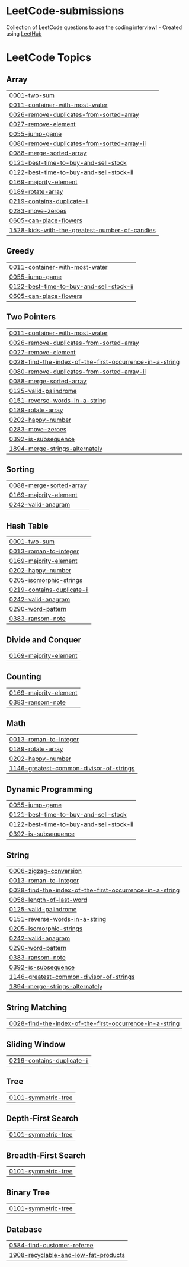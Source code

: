 # LeetCode-submissions
Collection of LeetCode questions to ace the coding interview! - Created using [LeetHub](https://github.com/QasimWani/LeetHub)

<!---LeetCode Topics Start-->
# LeetCode Topics
## Array
|  |
| ------- |
| [0001-two-sum](https://github.com/randyn1080/LeetCode-submissions/tree/master/0001-two-sum) |
| [0011-container-with-most-water](https://github.com/randyn1080/LeetCode-submissions/tree/master/0011-container-with-most-water) |
| [0026-remove-duplicates-from-sorted-array](https://github.com/randyn1080/LeetCode-submissions/tree/master/0026-remove-duplicates-from-sorted-array) |
| [0027-remove-element](https://github.com/randyn1080/LeetCode-submissions/tree/master/0027-remove-element) |
| [0055-jump-game](https://github.com/randyn1080/LeetCode-submissions/tree/master/0055-jump-game) |
| [0080-remove-duplicates-from-sorted-array-ii](https://github.com/randyn1080/LeetCode-submissions/tree/master/0080-remove-duplicates-from-sorted-array-ii) |
| [0088-merge-sorted-array](https://github.com/randyn1080/LeetCode-submissions/tree/master/0088-merge-sorted-array) |
| [0121-best-time-to-buy-and-sell-stock](https://github.com/randyn1080/LeetCode-submissions/tree/master/0121-best-time-to-buy-and-sell-stock) |
| [0122-best-time-to-buy-and-sell-stock-ii](https://github.com/randyn1080/LeetCode-submissions/tree/master/0122-best-time-to-buy-and-sell-stock-ii) |
| [0169-majority-element](https://github.com/randyn1080/LeetCode-submissions/tree/master/0169-majority-element) |
| [0189-rotate-array](https://github.com/randyn1080/LeetCode-submissions/tree/master/0189-rotate-array) |
| [0219-contains-duplicate-ii](https://github.com/randyn1080/LeetCode-submissions/tree/master/0219-contains-duplicate-ii) |
| [0283-move-zeroes](https://github.com/randyn1080/LeetCode-submissions/tree/master/0283-move-zeroes) |
| [0605-can-place-flowers](https://github.com/randyn1080/LeetCode-submissions/tree/master/0605-can-place-flowers) |
| [1528-kids-with-the-greatest-number-of-candies](https://github.com/randyn1080/LeetCode-submissions/tree/master/1528-kids-with-the-greatest-number-of-candies) |
## Greedy
|  |
| ------- |
| [0011-container-with-most-water](https://github.com/randyn1080/LeetCode-submissions/tree/master/0011-container-with-most-water) |
| [0055-jump-game](https://github.com/randyn1080/LeetCode-submissions/tree/master/0055-jump-game) |
| [0122-best-time-to-buy-and-sell-stock-ii](https://github.com/randyn1080/LeetCode-submissions/tree/master/0122-best-time-to-buy-and-sell-stock-ii) |
| [0605-can-place-flowers](https://github.com/randyn1080/LeetCode-submissions/tree/master/0605-can-place-flowers) |
## Two Pointers
|  |
| ------- |
| [0011-container-with-most-water](https://github.com/randyn1080/LeetCode-submissions/tree/master/0011-container-with-most-water) |
| [0026-remove-duplicates-from-sorted-array](https://github.com/randyn1080/LeetCode-submissions/tree/master/0026-remove-duplicates-from-sorted-array) |
| [0027-remove-element](https://github.com/randyn1080/LeetCode-submissions/tree/master/0027-remove-element) |
| [0028-find-the-index-of-the-first-occurrence-in-a-string](https://github.com/randyn1080/LeetCode-submissions/tree/master/0028-find-the-index-of-the-first-occurrence-in-a-string) |
| [0080-remove-duplicates-from-sorted-array-ii](https://github.com/randyn1080/LeetCode-submissions/tree/master/0080-remove-duplicates-from-sorted-array-ii) |
| [0088-merge-sorted-array](https://github.com/randyn1080/LeetCode-submissions/tree/master/0088-merge-sorted-array) |
| [0125-valid-palindrome](https://github.com/randyn1080/LeetCode-submissions/tree/master/0125-valid-palindrome) |
| [0151-reverse-words-in-a-string](https://github.com/randyn1080/LeetCode-submissions/tree/master/0151-reverse-words-in-a-string) |
| [0189-rotate-array](https://github.com/randyn1080/LeetCode-submissions/tree/master/0189-rotate-array) |
| [0202-happy-number](https://github.com/randyn1080/LeetCode-submissions/tree/master/0202-happy-number) |
| [0283-move-zeroes](https://github.com/randyn1080/LeetCode-submissions/tree/master/0283-move-zeroes) |
| [0392-is-subsequence](https://github.com/randyn1080/LeetCode-submissions/tree/master/0392-is-subsequence) |
| [1894-merge-strings-alternately](https://github.com/randyn1080/LeetCode-submissions/tree/master/1894-merge-strings-alternately) |
## Sorting
|  |
| ------- |
| [0088-merge-sorted-array](https://github.com/randyn1080/LeetCode-submissions/tree/master/0088-merge-sorted-array) |
| [0169-majority-element](https://github.com/randyn1080/LeetCode-submissions/tree/master/0169-majority-element) |
| [0242-valid-anagram](https://github.com/randyn1080/LeetCode-submissions/tree/master/0242-valid-anagram) |
## Hash Table
|  |
| ------- |
| [0001-two-sum](https://github.com/randyn1080/LeetCode-submissions/tree/master/0001-two-sum) |
| [0013-roman-to-integer](https://github.com/randyn1080/LeetCode-submissions/tree/master/0013-roman-to-integer) |
| [0169-majority-element](https://github.com/randyn1080/LeetCode-submissions/tree/master/0169-majority-element) |
| [0202-happy-number](https://github.com/randyn1080/LeetCode-submissions/tree/master/0202-happy-number) |
| [0205-isomorphic-strings](https://github.com/randyn1080/LeetCode-submissions/tree/master/0205-isomorphic-strings) |
| [0219-contains-duplicate-ii](https://github.com/randyn1080/LeetCode-submissions/tree/master/0219-contains-duplicate-ii) |
| [0242-valid-anagram](https://github.com/randyn1080/LeetCode-submissions/tree/master/0242-valid-anagram) |
| [0290-word-pattern](https://github.com/randyn1080/LeetCode-submissions/tree/master/0290-word-pattern) |
| [0383-ransom-note](https://github.com/randyn1080/LeetCode-submissions/tree/master/0383-ransom-note) |
## Divide and Conquer
|  |
| ------- |
| [0169-majority-element](https://github.com/randyn1080/LeetCode-submissions/tree/master/0169-majority-element) |
## Counting
|  |
| ------- |
| [0169-majority-element](https://github.com/randyn1080/LeetCode-submissions/tree/master/0169-majority-element) |
| [0383-ransom-note](https://github.com/randyn1080/LeetCode-submissions/tree/master/0383-ransom-note) |
## Math
|  |
| ------- |
| [0013-roman-to-integer](https://github.com/randyn1080/LeetCode-submissions/tree/master/0013-roman-to-integer) |
| [0189-rotate-array](https://github.com/randyn1080/LeetCode-submissions/tree/master/0189-rotate-array) |
| [0202-happy-number](https://github.com/randyn1080/LeetCode-submissions/tree/master/0202-happy-number) |
| [1146-greatest-common-divisor-of-strings](https://github.com/randyn1080/LeetCode-submissions/tree/master/1146-greatest-common-divisor-of-strings) |
## Dynamic Programming
|  |
| ------- |
| [0055-jump-game](https://github.com/randyn1080/LeetCode-submissions/tree/master/0055-jump-game) |
| [0121-best-time-to-buy-and-sell-stock](https://github.com/randyn1080/LeetCode-submissions/tree/master/0121-best-time-to-buy-and-sell-stock) |
| [0122-best-time-to-buy-and-sell-stock-ii](https://github.com/randyn1080/LeetCode-submissions/tree/master/0122-best-time-to-buy-and-sell-stock-ii) |
| [0392-is-subsequence](https://github.com/randyn1080/LeetCode-submissions/tree/master/0392-is-subsequence) |
## String
|  |
| ------- |
| [0006-zigzag-conversion](https://github.com/randyn1080/LeetCode-submissions/tree/master/0006-zigzag-conversion) |
| [0013-roman-to-integer](https://github.com/randyn1080/LeetCode-submissions/tree/master/0013-roman-to-integer) |
| [0028-find-the-index-of-the-first-occurrence-in-a-string](https://github.com/randyn1080/LeetCode-submissions/tree/master/0028-find-the-index-of-the-first-occurrence-in-a-string) |
| [0058-length-of-last-word](https://github.com/randyn1080/LeetCode-submissions/tree/master/0058-length-of-last-word) |
| [0125-valid-palindrome](https://github.com/randyn1080/LeetCode-submissions/tree/master/0125-valid-palindrome) |
| [0151-reverse-words-in-a-string](https://github.com/randyn1080/LeetCode-submissions/tree/master/0151-reverse-words-in-a-string) |
| [0205-isomorphic-strings](https://github.com/randyn1080/LeetCode-submissions/tree/master/0205-isomorphic-strings) |
| [0242-valid-anagram](https://github.com/randyn1080/LeetCode-submissions/tree/master/0242-valid-anagram) |
| [0290-word-pattern](https://github.com/randyn1080/LeetCode-submissions/tree/master/0290-word-pattern) |
| [0383-ransom-note](https://github.com/randyn1080/LeetCode-submissions/tree/master/0383-ransom-note) |
| [0392-is-subsequence](https://github.com/randyn1080/LeetCode-submissions/tree/master/0392-is-subsequence) |
| [1146-greatest-common-divisor-of-strings](https://github.com/randyn1080/LeetCode-submissions/tree/master/1146-greatest-common-divisor-of-strings) |
| [1894-merge-strings-alternately](https://github.com/randyn1080/LeetCode-submissions/tree/master/1894-merge-strings-alternately) |
## String Matching
|  |
| ------- |
| [0028-find-the-index-of-the-first-occurrence-in-a-string](https://github.com/randyn1080/LeetCode-submissions/tree/master/0028-find-the-index-of-the-first-occurrence-in-a-string) |
## Sliding Window
|  |
| ------- |
| [0219-contains-duplicate-ii](https://github.com/randyn1080/LeetCode-submissions/tree/master/0219-contains-duplicate-ii) |
## Tree
|  |
| ------- |
| [0101-symmetric-tree](https://github.com/randyn1080/LeetCode-submissions/tree/master/0101-symmetric-tree) |
## Depth-First Search
|  |
| ------- |
| [0101-symmetric-tree](https://github.com/randyn1080/LeetCode-submissions/tree/master/0101-symmetric-tree) |
## Breadth-First Search
|  |
| ------- |
| [0101-symmetric-tree](https://github.com/randyn1080/LeetCode-submissions/tree/master/0101-symmetric-tree) |
## Binary Tree
|  |
| ------- |
| [0101-symmetric-tree](https://github.com/randyn1080/LeetCode-submissions/tree/master/0101-symmetric-tree) |
## Database
|  |
| ------- |
| [0584-find-customer-referee](https://github.com/randyn1080/LeetCode-submissions/tree/master/0584-find-customer-referee) |
| [1908-recyclable-and-low-fat-products](https://github.com/randyn1080/LeetCode-submissions/tree/master/1908-recyclable-and-low-fat-products) |
<!---LeetCode Topics End-->